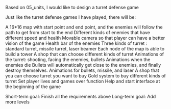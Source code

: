 Based on 05_units, I would like to design a turret defense game

Just like the turret defense games I have played, there will be:

A  16*16 map with start point and end point, and the enemies will follow the path to get from start to the end
Different kinds of enemies that have different speed and health
Movable camera so that player can have a better vision of the game
Health bar of the enemies
Three kinds of turret : standard turret, missile turret, laser beamer 
Each node of the map is able to build a tower
A shop that can choose different kinds of turret
Animations of the turret: shooting, facing the enemies, bullets
Animations when the enemies die
Bullets will automatically get close to the enemies, and finally destroy themselves.
Animations for bullets, missile, and laser
A shop that you can choose turret you want to buy
Gold system to buy different kinds of turret
Set player lives and games over function
Help and start interface at the beginning of the game

Short-term goal: Finish all the requirements above
Long-term goal: Add more levels